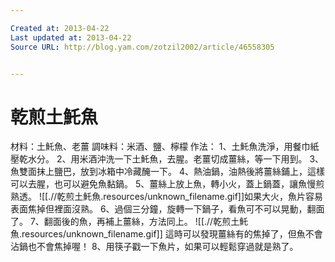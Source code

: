 ```yaml
---

Created at: 2013-04-22
Last updated at: 2013-04-22
Source URL: http://blog.yam.com/zotzil2002/article/46558305


---
```


# 乾煎土魠魚


材料：土魠魚、老薑
調味料：米酒、鹽、檸檬
作法：
1、土魠魚洗淨，用餐巾紙壓乾水分。
2、用米酒沖洗一下土魠魚，去腥。老薑切成薑絲，等一下用到。
3、魚雙面抹上鹽巴，放到冰箱中冷藏醃一下。
4、熱油鍋，油熱後將薑絲鋪上，這樣可以去腥，也可以避免魚黏鍋。
5、薑絲上放上魚，轉小火，蓋上鍋蓋，讓魚慢煎熟透。
![[.//乾煎土魠魚.resources/unknown_filename.gif]]如果大火，魚片容易表面焦掉但裡面沒熟。
6、過個三分鐘，旋轉一下鍋子，看魚可不可以晃動，翻面了。
7、翻面後的魚，再補上薑絲，方法同上。
 ![[.//乾煎土魠魚.resources/unknown_filename.gif]] 這時可以發現薑絲有的焦掉了，但魚不會沾鍋也不會焦掉喔！
8、用筷子戳一下魚片，如果可以輕鬆穿過就是熟了。

